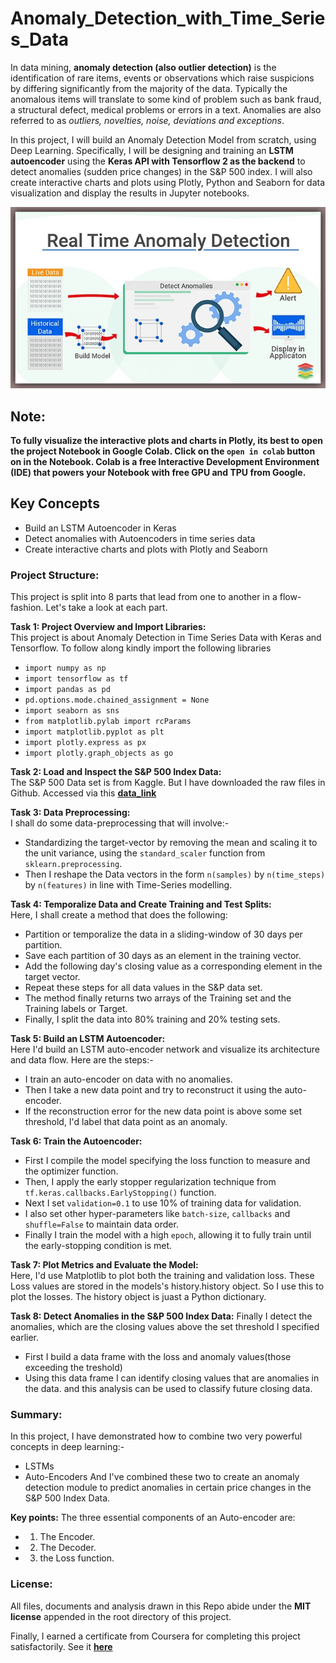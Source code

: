 # Anomaly_Detection_with_Time_Series_Data

In data mining, **anomaly detection (also outlier detection)** is the identification of rare items, events or observations which raise suspicions by differing significantly from the majority of the data. Typically the anomalous items will translate to some kind of problem such as bank fraud, a structural defect, medical problems or errors in a text. Anomalies are also referred to as _outliers, novelties, noise, deviations and exceptions_.

In this project, I will build an Anomaly Detection Model from scratch, using Deep Learning. Specifically, I will be designing and training an **LSTM autoencoder** using the **Keras API with Tensorflow 2 as the backend** to detect anomalies (sudden price changes) in the S&P 500 index. I will also create interactive charts and plots using Plotly, Python and Seaborn for data visualization and display the results in Jupyter notebooks.

<p align="center">
  <img src="https://github.com/Lawrence-Krukrubo/Anomaly_Detection_in_Time_Series_Data_with_Keras/blob/master/real-time-anomaly-detection.jpg?raw=true">
</p>

## Note:
**To fully visualize the interactive plots and charts in Plotly, its best to open the project Notebook in Google Colab.
Click on the `open in colab` button on in the Notebook. Colab is a free Interactive Development Environment (IDE) that powers your Notebook with free GPU and TPU from Google.**

## Key Concepts
* Build an LSTM Autoencoder in Keras
* Detect anomalies with Autoencoders in time series data
* Create interactive charts and plots with Plotly and Seaborn

### Project Structure:
This project is split into 8 parts that lead from one to another in a flow-fashion. Let's take a look at each part.

**Task 1: Project Overview and Import Libraries:**<br>
This project is about Anomaly Detection in Time Series Data with Keras and Tensorflow. To follow along kindly import the following libraries
* `import numpy as np`
* `import tensorflow as tf`
* `import pandas as pd`
* `pd.options.mode.chained_assignment = None`
* `import seaborn as sns`
* `from matplotlib.pylab import rcParams`
* `import matplotlib.pyplot as plt`
* `import plotly.express as px`
* `import plotly.graph_objects as go`

**Task 2: Load and Inspect the S&P 500 Index Data:**<br>
The S&P 500 Data set is from Kaggle. But I have downloaded the raw files in Github. Accessed via this [**data_link**](https://raw.githubusercontent.com/Lawrence-Krukrubo/Anomaly_Detection_in_Time_Series_Data_with_Keras/master/spx.csv)

**Task 3: Data Preprocessing:**<br>
I shall do some data-preprocessing that will involve:-
* Standardizing the target-vector by removing the mean and scaling it to the unit variance, using the `standard_scaler` function from `sklearn.preprocessing`.
* Then I reshape the Data vectors in the form `n(samples)` by `n(time_steps)` by `n(features)` in line with Time-Series modelling.

**Task 4: Temporalize Data and Create Training and Test Splits:**<br>
Here, I shall create a method that does the following:
* Partition or temporalize the data in a sliding-window of 30 days per partition.
* Save each partition of 30 days as an element in the training vector.
* Add the following day's closing value as a corresponding element in the target vector.
* Repeat these steps for all data values in the S&P data set.
* The method finally returns two arrays of the Training set and the Training labels or Target.
* Finally, I split the data into 80% training and 20% testing sets.

**Task 5: Build an LSTM Autoencoder:**<br>
Here I'd build an LSTM auto-encoder network and visualize its architecture and data flow. Here are the steps:-
* I train an auto-encoder on data with no anomalies.
* Then I take a new data point and try to reconstruct it using the auto-encoder.
* If the reconstruction error for the new data point is above some set threshold, I'd label that data point as an anomaly.

**Task 6: Train the Autoencoder:**<br>
* First I compile the model specifying the loss function to measure and the optimizer function.
* Then, I apply the early stopper regularization technique from `tf.keras.callbacks.EarlyStopping()` function.
* Next I set `validation=0.1` to use 10% of training data for validation.
* I also set other hyper-parameters like `batch-size`, `callbacks` and `shuffle=False` to maintain data order.
* Finally I train the model with a high `epoch`, allowing it to fully train until the early-stopping condition is met.

**Task 7: Plot Metrics and Evaluate the Model:**<br>
Here, I'd use Matplotlib to plot both the training and validation loss. These Loss values are stored in the models's history.history object. So I use this to plot the losses. The history object is juast a Python dictionary.

**Task 8: Detect Anomalies in the S&P 500 Index Data:**
Finally I detect the anomalies, which are the closing values above the set threshold I specified earlier.
* First I build a data frame with the loss and anomaly values(those exceeding the treshold)
* Using this data frame I can identify closing values that are anomalies in the data. and this analysis can be used to classify future closing data.

### Summary:
In this project, I have demonstrated how to combine two very powerful concepts in deep learning:-
* LSTMs
* Auto-Encoders 
And I've combined these two to create an anomaly detection module to predict anomalies in certain price changes in the S&P 500 Index Data.

**Key points:**
The three essential components of an Auto-encoder are: 
* 1. The Encoder. 
* 2. The Decoder.
* 3. the Loss function.

### License:
All files, documents and analysis drawn in this Repo abide under the **MIT license** appended in the root directory of this project.

Finally, I earned a certificate from Coursera for completing this project satisfactorily. See it [**here**](https://coursera.org/share/2f40a928ab2ad329c623dc438d4050ab)


